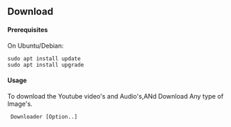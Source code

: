 ## Download

#### Prerequisites


On Ubuntu/Debian:

```
sudo apt install update
sudo apt install upgrade
```



#### Usage


To download the Youtube video's and Audio's,ANd Download Any type of Image's.

```
 Downloader [Option..]
